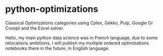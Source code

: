# python-optimizations
Classical Optimizations categories using Cplex, Gekko, Pulp, Google Or Cvxopt and the Excel solver.

Hello, my main python data science was in French language, due to some relocations ambitions, I will publish my
multiple ordered optimizations notebooks there in the future, in English language.
